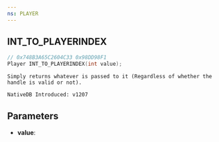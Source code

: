 ```yaml
---
ns: PLAYER
---
```

## INT_TO_PLAYERINDEX

```c
// 0x748B3A65C2604C33 0x98DD98F1
Player INT_TO_PLAYERINDEX(int value);
```

```
Simply returns whatever is passed to it (Regardless of whether the handle is valid or not).

NativeDB Introduced: v1207
```

## Parameters
* **value**:
